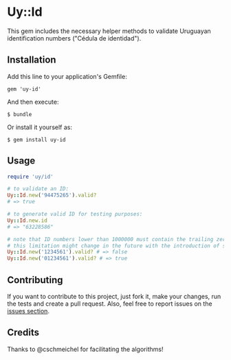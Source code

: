 # Uy::Id

This gem includes the necessary helper methods to validate Uruguayan identification numbers ("Cédula de identidad").

## Installation

Add this line to your application's Gemfile:

    gem 'uy-id'

And then execute:

    $ bundle

Or install it yourself as:

    $ gem install uy-id

## Usage

```ruby
require 'uy/id'

# to validate an ID:
Uy::Id.new('94475265').valid?
# => true

# to generate valid ID for testing purposes:
Uy::Id.new.id
# => "63228586"

# note that ID numbers lower than 1000000 must contain the trailing zeros
# this limitation might change in the future with the introduction of sanitizing features
Uy::Id.new('1234561').valid? # => false
Uy::Id.new('01234561').valid? # => true
```

## Contributing

If you want to contribute to this project, just fork it, make your changes, run the tests and create a pull request. Also, feel free to report issues on the [issues section](issues).

## Credits

Thanks to @cschmeichel for facilitating the algorithms!
